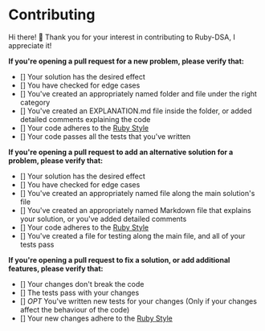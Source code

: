 # Contributing

Hi there! 👋 Thank you for your interest in contributing to Ruby-DSA, I appreciate it!

**If you're opening a pull request for a new problem, please verify that:**

- [] Your solution has the desired effect
- [] You have checked for edge cases
- [] You've created an appropriately named folder and file under the right category
- [] You've created an EXPLANATION.md file inside the folder, or added detailed comments explaining the code
- [] Your code adheres to the [Ruby Style](https://rubystyle.guide/)
- [] Your code passes all the tests that you've written

**If you're opening a pull request to add an alternative solution for a problem, please verify that:**

- [] Your solution has the desired effect
- [] You have checked for edge cases
- [] You've created an appropriately named file along the main solution's file
- [] You've created an appropriately named Markdown file that explains your solution, or you've added detailed comments
- [] Your code adheres to the [Ruby Style](https://rubystyle.guide/)
- [] You've created a file for testing along the main file, and all of your tests pass

**If you're opening a pull request to fix a solution, or add additional features, please verify that:**

- [] Your changes don't break the code
- [] The tests pass with your changes
- [] *OPT* You've written new tests for your changes (Only if your changes affect the behaviour of the code)
- [] Your new changes adhere to the [Ruby Style](https://rubystyle.guide/)
